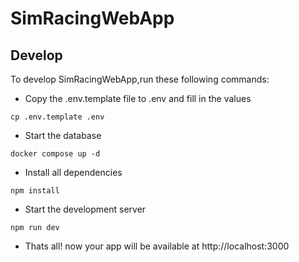 # SimRacingWebApp

## Develop

To develop SimRacingWebApp,run these following commands:

- Copy the .env.template file to .env and fill in the values
```
cp .env.template .env
```
- Start the database
```
docker compose up -d
```
- Install all dependencies
```
npm install
```
- Start the development server
```
npm run dev
```
- Thats all! now your app will be available at http://localhost:3000
